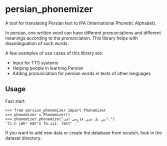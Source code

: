 # persian_phonemizer
A tool for translating Persian text to IPA (International Phonetic Alphabet).

In persian, one written word can have different pronunciations and different meanings according to the pronunciation. 
This library helps with disambiguation of such words.

A few examples of use cases of this library are:
* Input for TTS systems
* Helping people in learning Persian
* Adding pronunciation for persian words in texts of other languages

## Usage

Fast start:

```
>>> from persian_phonemizer import Phonemizer
>>> phonemizer = Phonemizer()
>>> phonemizer.phonemize("این یک متن فارسی است.")
'ʔiːn jækʰ mætʰn fɒːɾsiː ʔæstʰ .'

```

If you want to add new data or create the database from scratch, look in the dataset directory.
